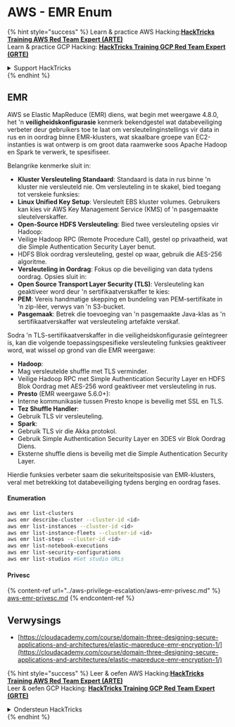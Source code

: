 # AWS - EMR Enum

{% hint style="success" %}
Learn & practice AWS Hacking:<img src="../../../.gitbook/assets/image (1) (1) (1) (1).png" alt="" data-size="line">[**HackTricks Training AWS Red Team Expert (ARTE)**](https://training.hacktricks.xyz/courses/arte)<img src="../../../.gitbook/assets/image (1) (1) (1) (1).png" alt="" data-size="line">\
Learn & practice GCP Hacking: <img src="../../../.gitbook/assets/image (2) (1).png" alt="" data-size="line">[**HackTricks Training GCP Red Team Expert (GRTE)**<img src="../../../.gitbook/assets/image (2) (1).png" alt="" data-size="line">](https://training.hacktricks.xyz/courses/grte)

<details>

<summary>Support HackTricks</summary>

* Check the [**subscription plans**](https://github.com/sponsors/carlospolop)!
* **Join the** 💬 [**Discord group**](https://discord.gg/hRep4RUj7f) or the [**telegram group**](https://t.me/peass) or **follow** us on **Twitter** 🐦 [**@hacktricks\_live**](https://twitter.com/hacktricks_live)**.**
* **Share hacking tricks by submitting PRs to the** [**HackTricks**](https://github.com/carlospolop/hacktricks) and [**HackTricks Cloud**](https://github.com/carlospolop/hacktricks-cloud) github repos.

</details>
{% endhint %}

## EMR

AWS se Elastic MapReduce (EMR) diens, wat begin met weergawe 4.8.0, het 'n **veiligheidskonfigurasie** kenmerk bekendgestel wat databeveiliging verbeter deur gebruikers toe te laat om versleutelinginstellings vir data in rus en in oordrag binne EMR-klusters, wat skaalbare groepe van EC2-instanties is wat ontwerp is om groot data raamwerke soos Apache Hadoop en Spark te verwerk, te spesifiseer.

Belangrike kenmerke sluit in:

* **Kluster Versleuteling Standaard**: Standaard is data in rus binne 'n kluster nie versleuteld nie. Om versleuteling in te skakel, bied toegang tot verskeie funksies:
* **Linux Unified Key Setup**: Versleutelt EBS kluster volumes. Gebruikers kan kies vir AWS Key Management Service (KMS) of 'n pasgemaakte sleutelverskaffer.
* **Open-Source HDFS Versleuteling**: Bied twee versleuteling opsies vir Hadoop:
* Veilige Hadoop RPC (Remote Procedure Call), gestel op privaatheid, wat die Simple Authentication Security Layer benut.
* HDFS Blok oordrag versleuteling, gestel op waar, gebruik die AES-256 algoritme.
* **Versleuteling in Oordrag**: Fokus op die beveiliging van data tydens oordrag. Opsies sluit in:
* **Open Source Transport Layer Security (TLS)**: Versleuteling kan geaktiveer word deur 'n sertifikaatverskaffer te kies:
* **PEM**: Vereis handmatige skepping en bundeling van PEM-sertifikate in 'n zip-lêer, verwys van 'n S3-bucket.
* **Pasgemaak**: Betrek die toevoeging van 'n pasgemaakte Java-klas as 'n sertifikaatverskaffer wat versleuteling artefakte verskaf.

Sodra 'n TLS-sertifikaatverskaffer in die veiligheidskonfigurasie geïntegreer is, kan die volgende toepassingspesifieke versleuteling funksies geaktiveer word, wat wissel op grond van die EMR weergawe:

* **Hadoop**:
* Mag versleutelde shuffle met TLS verminder.
* Veilige Hadoop RPC met Simple Authentication Security Layer en HDFS Blok Oordrag met AES-256 word geaktiveer met versleuteling in rus.
* **Presto** (EMR weergawe 5.6.0+):
* Interne kommunikasie tussen Presto knope is beveilig met SSL en TLS.
* **Tez Shuffle Handler**:
* Gebruik TLS vir versleuteling.
* **Spark**:
* Gebruik TLS vir die Akka protokol.
* Gebruik Simple Authentication Security Layer en 3DES vir Blok Oordrag Diens.
* Eksterne shuffle diens is beveilig met die Simple Authentication Security Layer.

Hierdie funksies verbeter saam die sekuriteitsposisie van EMR-klusters, veral met betrekking tot databeveiliging tydens berging en oordrag fases.

#### Enumeration
```bash
aws emr list-clusters
aws emr describe-cluster --cluster-id <id>
aws emr list-instances --cluster-id <id>
aws emr list-instance-fleets --cluster-id <id>
aws emr list-steps --cluster-id <id>
aws emr list-notebook-executions
aws emr list-security-configurations
aws emr list-studios #Get studio URLs
```
#### Privesc

{% content-ref url="../aws-privilege-escalation/aws-emr-privesc.md" %}
[aws-emr-privesc.md](../aws-privilege-escalation/aws-emr-privesc.md)
{% endcontent-ref %}

## Verwysings

* [https://cloudacademy.com/course/domain-three-designing-secure-applications-and-architectures/elastic-mapreduce-emr-encryption-1/](https://cloudacademy.com/course/domain-three-designing-secure-applications-and-architectures/elastic-mapreduce-emr-encryption-1/)

{% hint style="success" %}
Leer & oefen AWS Hacking:<img src="../../../.gitbook/assets/image (1) (1) (1) (1).png" alt="" data-size="line">[**HackTricks Training AWS Red Team Expert (ARTE)**](https://training.hacktricks.xyz/courses/arte)<img src="../../../.gitbook/assets/image (1) (1) (1) (1).png" alt="" data-size="line">\
Leer & oefen GCP Hacking: <img src="../../../.gitbook/assets/image (2) (1).png" alt="" data-size="line">[**HackTricks Training GCP Red Team Expert (GRTE)**<img src="../../../.gitbook/assets/image (2) (1).png" alt="" data-size="line">](https://training.hacktricks.xyz/courses/grte)

<details>

<summary>Ondersteun HackTricks</summary>

* Kyk na die [**subskripsie planne**](https://github.com/sponsors/carlospolop)!
* **Sluit aan by die** 💬 [**Discord groep**](https://discord.gg/hRep4RUj7f) of die [**telegram groep**](https://t.me/peass) of **volg** ons op **Twitter** 🐦 [**@hacktricks\_live**](https://twitter.com/hacktricks_live)**.**
* **Deel hacking truuks deur PRs in te dien na die** [**HackTricks**](https://github.com/carlospolop/hacktricks) en [**HackTricks Cloud**](https://github.com/carlospolop/hacktricks-cloud) github repos.

</details>
{% endhint %}
